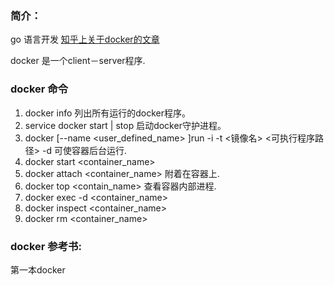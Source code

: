 ###  简介：
  go 语言开发
  [知乎上关于docker的文章](https://www.zhihu.com/question/27227492)
  
  docker 是一个client－server程序.
    


### docker 命令
  1.  docker info 
      列出所有运行的docker程序。
  2.  service docker start | stop 
      启动docker守护进程。
  3.  docker [--name <user_defined_name> ]run -i  -t  <镜像名> <可执行程序路径>
      -d 可使容器后台运行.
  4.  docker start <container_name>
  5.  docker attach <container_name> 附着在容器上.
  6.  docker top <contain_name> 
      查看容器内部进程.
  7.  docker exec -d <container_name> <process> 
  8.  docker inspect <container_name> 
  9.  docker rm <container_name>
  


### docker 参考书:
  第一本docker

